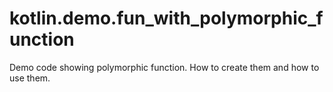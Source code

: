 # kotlin.demo.fun_with_polymorphic_function
Demo code showing polymorphic function.  How to create them and how to use them.
